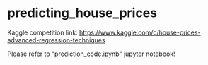 # predicting_house_prices

Kaggle competition link: https://www.kaggle.com/c/house-prices-advanced-regression-techniques

Please refer to "prediction_code.ipynb" jupyter notebook!

